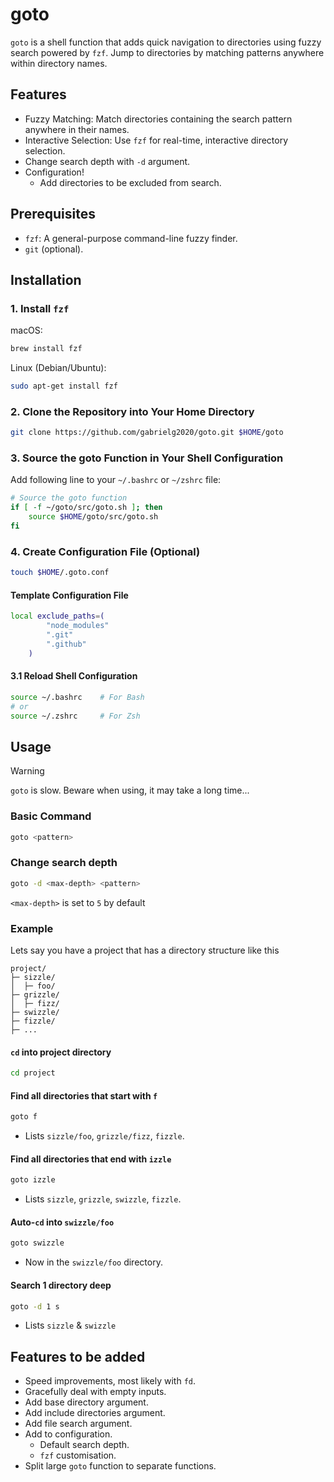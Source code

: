 # goto
`goto` is a shell function that adds quick navigation to directories using fuzzy search powered by `fzf`. Jump to directories by matching patterns anywhere within directory names.

## Features
- Fuzzy Matching: Match directories containing the search pattern anywhere in their names.
- Interactive Selection: Use `fzf` for real-time, interactive directory selection.
- Change search depth with `-d` argument.
- Configuration!
  - Add directories to be excluded from search.

## Prerequisites  
- `fzf`: A general-purpose command-line fuzzy finder.
- `git` (optional).

## Installation
### 1. Install `fzf`
macOS:
```bash
brew install fzf
```

Linux (Debian/Ubuntu):
```bash
sudo apt-get install fzf
```
### 2. Clone the Repository into Your Home Directory
```bash
git clone https://github.com/gabrielg2020/goto.git $HOME/goto
```

### 3. Source the goto Function in Your Shell Configuration
Add following line to your `~/.bashrc` or `~/zshrc` file:
```bash
# Source the goto function
if [ -f ~/goto/src/goto.sh ]; then
    source $HOME/goto/src/goto.sh
fi
```

### 4. Create Configuration File (Optional)
```bash
touch $HOME/.goto.conf
```
#### Template Configuration File
```bash
local exclude_paths=(
        "node_modules"
        ".git"
        ".github"
    )
```

#### 3.1 Reload Shell Configuration
```bash
source ~/.bashrc    # For Bash
# or
source ~/.zshrc     # For Zsh
```

## Usage
>[!WARNING]
>`goto` is slow. Beware when using, it may take a long time...

### Basic Command
```bash
goto <pattern>
```

### Change search depth
```bash
goto -d <max-depth> <pattern>
```
`<max-depth>` is set to `5` by default

### Example
Lets say you have a project that has a directory structure like this
```
project/
├─ sizzle/
│  ├─ foo/
├─ grizzle/
│  ├─ fizz/
├─ swizzle/
├─ fizzle/
├─ ...
```

#### `cd` into project directory
```bash
cd project
```

#### Find all directories that start with `f`
```bash
goto f
```
- Lists `sizzle/foo`, `grizzle/fizz`, `fizzle`.

#### Find all directories that end with `izzle`
```bash
goto izzle
```
- Lists `sizzle`, `grizzle`, `swizzle`, `fizzle`.

#### Auto-`cd` into `swizzle/foo`
```bash
goto swizzle
```
- Now in the `swizzle/foo` directory.

#### Search 1 directory deep
```bash
goto -d 1 s
```
- Lists `sizzle` & `swizzle`

## Features to be added
- Speed improvements, most likely with `fd`.
- Gracefully deal with empty inputs.
- Add base directory argument.
- Add include directories argument.
- Add file search argument.
- Add to configuration.
  - Default search depth.
  - `fzf` customisation.
- Split large `goto` function to separate functions.
